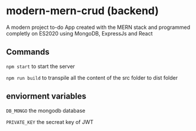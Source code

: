 # modern-mern-crud (backend)

A modern project to-do App created with the MERN stack and programmed completly on ES2020 using MongoDB, ExpressJs and React

## Commands

`npm start`
to start the server

`npm run build`
to transpile all the content of the src folder to dist folder

## enviorment variables

`DB_MONGO`
the mongodb database

`PRIVATE_KEY`
the secreat key of JWT

